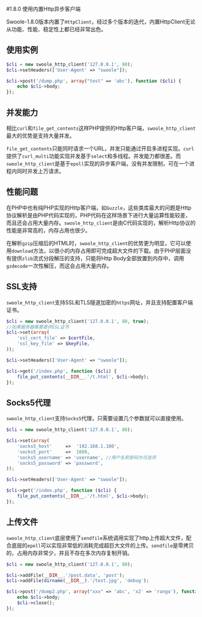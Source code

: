 #1.8.0 使用内置Http异步客户端

Swoole-1.8.0版本内置了`HttpClient`，经过多个版本的迭代，内置HttpClient无论从功能、性能、稳定性上都已经非常出色。

使用实例
---
```php
$cli = new swoole_http_client('127.0.0.1', 80);
$cli->setHeaders(['User-Agent' => "swoole"]);

$cli->post('/dump.php', array("test" => 'abc'), function ($cli) {
    echo $cli->body;
});
```

并发能力
----
相比`curl`和`file_get_contents`这样PHP提供的Http客户端，`swoole_http_client`最大的优势是支持大量并发。

`file_get_contents`只能同时请求一个URL，并发只能通过开启多进程实现。`curl`提供了`curl_multi`功能实现并发基于`select`和多线程。并发能力都很差。而`swoole_http_client`是基于`epoll`实现的异步客户端，没有并发限制，可在一个进程内同时并发上万请求。

性能问题
----
在PHP中也有纯PHP实现的Http客户端，如`Guzzle`，这些类库最大的问题是Http协议解析是由PHP代码实现的，PHP代码在这样场景下进行大量运算性能较差，而且还会占用大量内存。`swoole_http_client`是由C代码实现的，解析Http协议的性能是非常高的，内存占用也很少。

在解析`gzip`压缩后的HTML时，`swoole_http_client`的优势更为明显，它可以使用`download`方法，以很小的内存占用即可完成超大文件的下载。由于PHP层面没有提供`zlib`流式分段解压的支持，只能将Http Body全部放置到内存中，调用`gzdecode`一次性解压，而这会占用大量内存。

SSL支持
----
`swoole_http_client`支持SSL和TLS隧道加密的`https`网址，并且支持配置客户端证书。

```php
$cli = new swoole_http_client('127.0.0.1', 80, true);
//如果服务器需要提供SSL证书
$cli->set(array(
	'ssl_cert_file' => $certFile,
	'ssl_key_file' => $keyFile,
));

$cli->setHeaders(['User-Agent' => "swoole"]);

$cli->get('/index.php', function ($cli) {
	file_put_contents(__DIR__.'/t.html', $cli->body);
});
```

Socks5代理
----
`swoole_http_client`支持`Socks5`代理，只需要设置几个参数就可以直接使用。

```php
$cli = new swoole_http_client('127.0.0.1', 80);

$cli->set(array(
	'socks5_host'     =>  '192.168.1.100',
    'socks5_port'     =>  1080,
    'socks5_username' => 'username', //用户名和密码为可选项
    'socks5_password' => 'password',
));

$cli->setHeaders(['User-Agent' => "swoole"]);

$cli->get('/index.php', function ($cli) {
	file_put_contents(__DIR__.'/t.html', $cli->body);
});
```

上传文件
---
`swoole_http_client`底层使用了`sendfile`系统调用实现了http上传超大文件，配合底层的`epoll`可以实现非常低的消耗完成超巨大文件的上传。`sendfile`是零拷贝的，占用内存非常少，并且不存在多次内存复制开销。

```php
$cli = new swoole_http_client('127.0.0.1', 80);

$cli->addFile(__DIR__.'/post.data', 'post');
$cli->addFile(dirname(__DIR__).'/test.jpg', 'debug');

$cli->post('/dump2.php', array("xxx" => 'abc', 'x2' => 'rango'), function ($cli) {
    echo $cli->body;
    $cli->close();
});
```
